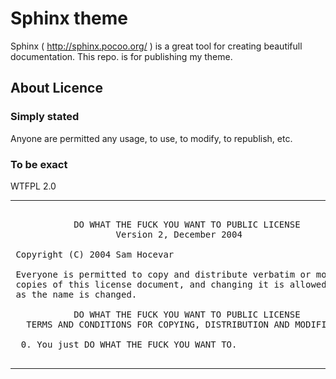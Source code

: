 # Sphinx theme

Sphinx ( http://sphinx.pocoo.org/ ) is a great tool for creating beautifull documentation.
This repo. is for publishing my theme.

## About Licence
### Simply stated
Anyone are permitted any usage, to use, to modify, to republish, etc.

### To be exact
WTFPL 2.0

-----------------------------------------------------------------------
<pre>

            DO WHAT THE FUCK YOU WANT TO PUBLIC LICENSE
                    Version 2, December 2004

 Copyright (C) 2004 Sam Hocevar <sam@hocevar.net>

 Everyone is permitted to copy and distribute verbatim or modified
 copies of this license document, and changing it is allowed as long
 as the name is changed.

            DO WHAT THE FUCK YOU WANT TO PUBLIC LICENSE
   TERMS AND CONDITIONS FOR COPYING, DISTRIBUTION AND MODIFICATION

  0. You just DO WHAT THE FUCK YOU WANT TO.

</pre>
------------------------------------------------------------------------

